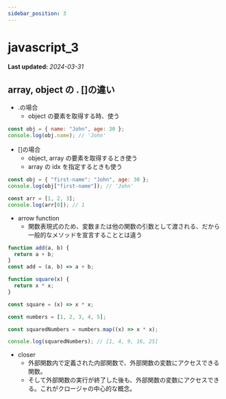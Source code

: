 ```yaml
---
sidebar_position: 3
---
```


# javascript_3

**Last updated:** _2024-03-31_

## array, object の . []の違い

- .の場合
  - object の要素を取得する時、使う

```javascript
const obj = { name: "John", age: 30 };
console.log(obj.name); // 'John'
```

- []の場合
  - object, array の要素を取得するとき使う
  - array の idx を指定するときも使う

```javascript
const obj = { "first-name": "John", age: 30 };
console.log(obj["first-name"]); // 'John'

const arr = [1, 2, 3];
console.log(arr[0]); // 1
```

- arrow function
  - 関数表現式のため、変数または他の関数の引数として渡される、だから一般的なメソッドを宣言することとは違う

```javascript
function add(a, b) {
  return a + b;
}
const add = (a, b) => a + b;

function square(x) {
  return x * x;
}

const square = (x) => x * x;

const numbers = [1, 2, 3, 4, 5];

const squaredNumbers = numbers.map((x) => x * x);

console.log(squaredNumbers); // [1, 4, 9, 16, 25]
```

- closer
  - 外部関数内で定義された内部関数で、外部関数の変数にアクセスできる関数。
  - そして外部関数の実行が終了した後も、外部関数の変数にアクセスできる。これがクロージャの中心的な概念。
